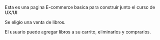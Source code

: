 Esta es una pagina E-commerce basica para construir junto el curso de
UX/UI

Se eligio una venta de libros.

El usuario puede agregar libros a su carrito, eliminarlos y comprarlos.
